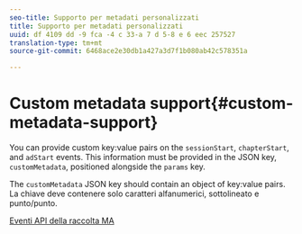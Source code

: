 ```yaml
---
seo-title: Supporto per metadati personalizzati
title: Supporto per metadati personalizzati
uuid: df 4109 dd -9 fca -4 c 33-a 7 d 5-8 e 6 eec 257527
translation-type: tm+mt
source-git-commit: 6468ace2e30db1a427a3d7f1b080ab42c578351a

---
```



# Custom metadata support{#custom-metadata-support}

You can provide custom key:value pairs on the `sessionStart`, `chapterStart`, and `adStart` events. This information must be provided in the JSON key, `customMetadata`, positioned alongside the `params` key.

The `customMetadata` JSON key should contain an object of key:value pairs. La chiave deve contenere solo caratteri alfanumerici, sottolineato e punto/punto.

[Eventi API della raccolta MA](../mc-api-ref/mc-api-events-req.md)

